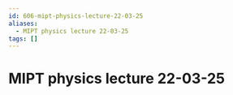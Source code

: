 ```yaml
---
id: 606-mipt-physics-lecture-22-03-25
aliases:
  - MIPT physics lecture 22-03-25
tags: []
---
```


# MIPT physics lecture 22-03-25
